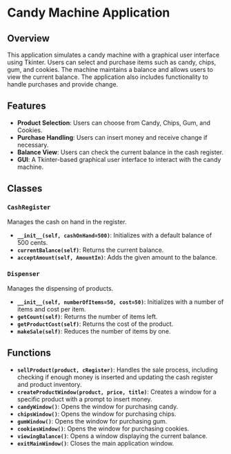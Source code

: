 # Candy Machine Application

## Overview

This application simulates a candy machine with a graphical user interface using Tkinter. Users can select and purchase items such as candy, chips, gum, and cookies. The machine maintains a balance and allows users to view the current balance. The application also includes functionality to handle purchases and provide change.

## Features

- **Product Selection**: Users can choose from Candy, Chips, Gum, and Cookies.
- **Purchase Handling**: Users can insert money and receive change if necessary.
- **Balance View**: Users can check the current balance in the cash register.
- **GUI**: A Tkinter-based graphical user interface to interact with the candy machine.

## Classes

### `CashRegister`

Manages the cash on hand in the register.

- **`__init__(self, cashOnHand=500)`**: Initializes with a default balance of 500 cents.
- **`currentBalance(self)`**: Returns the current balance.
- **`acceptAmount(self, AmountIn)`**: Adds the given amount to the balance.

### `Dispenser`

Manages the dispensing of products.

- **`__init__(self, numberOfItems=50, cost=50)`**: Initializes with a number of items and cost per item.
- **`getCount(self)`**: Returns the number of items left.
- **`getProductCost(self)`**: Returns the cost of the product.
- **`makeSale(self)`**: Reduces the number of items by one.

## Functions

- **`sellProduct(product, cRegister)`**: Handles the sale process, including checking if enough money is inserted and updating the cash register and product inventory.
- **`createProductWindow(product, price, title)`**: Creates a window for a specific product with a prompt to insert money.
- **`candyWindow()`**: Opens the window for purchasing candy.
- **`chipsWindow()`**: Opens the window for purchasing chips.
- **`gumWindow()`**: Opens the window for purchasing gum.
- **`cookiesWindow()`**: Opens the window for purchasing cookies.
- **`viewingBalance()`**: Opens a window displaying the current balance.
- **`exitMainWindow()`**: Closes the main application window.
